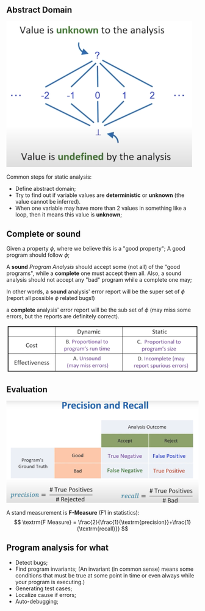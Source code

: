 ## Abstract Domain

<img src="image-20210109001217943.png" alt="image-20210109001217943" style="zoom: 50%;" />

Common steps for static analysis:

* Define abstract domain;
* Try to find out if variable values are **deterministic** or **unknown** (the value cannot be inferred).
* When one variable may have more than 2 values in something like a loop, then it means this value is **unknown**;

## Complete or sound

Given a property $\phi$, where we believe this is a "good property"; A good program should follow $\phi$;

A **sound** *Program Analysis* should accept some (not all) of the "good programs", while a **complete** one must accept them all. Also, a sound analysis should not accept any "bad" program while a complete one may;

In other words, a **sound** analysis' error report will be the super set of $\phi$ (report all possible $\phi$ related bugs!)

a **complete** analysis' error report will be the sub set of $\phi$ (may miss some errors, but the reports are definitely correct).

![image-20210109002553470](image-20210109002553470.png)

## Evaluation

![image-20210109002805843](image-20210109002805843.png)

A stand measurement is **F-Measure** (F1 in statistics):
$$
\textrm{F Measure} = \frac{2}{\frac{1}{\textrm{precision}}+\frac{1}{\textrm{recall}}}
$$

## Program analysis for what

* Detect bugs;
* Find program invariants; (An invariant (in common sense) means some conditions that must be true at some point in time or even always while your program is executing.)
* Generating test cases;
* Localize cause if errors;
* Auto-debugging;

